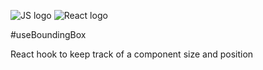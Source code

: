 ![JS logo](https://i.imgur.com/tvJMlaz.png)
![React logo](https://i.imgur.com/6srbJj2.png)

#useBoundingBox

React hook to keep track of a component size and position

